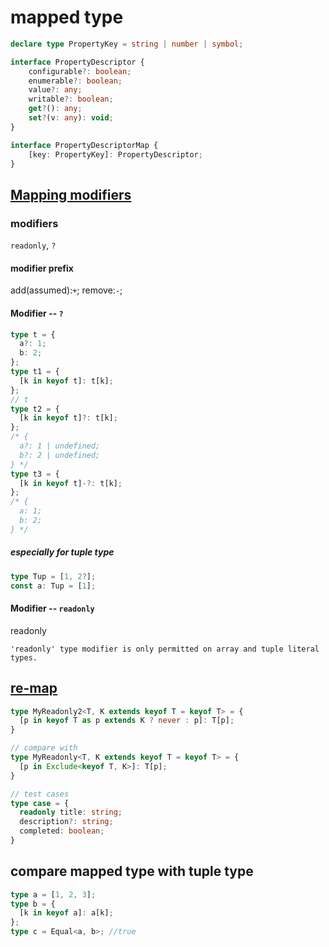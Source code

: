 # mapped type

```typescript
declare type PropertyKey = string | number | symbol;

interface PropertyDescriptor {
    configurable?: boolean;
    enumerable?: boolean;
    value?: any;
    writable?: boolean;
    get?(): any;
    set?(v: any): void;
}

interface PropertyDescriptorMap {
    [key: PropertyKey]: PropertyDescriptor;
}
```

## [Mapping modifiers](https://www.typescriptlang.org/docs/handbook/2/mapped-types.html#mapping-modifiers)

### modifiers

`readonly`, `?`

#### modifier prefix

add(assumed):`+`;
remove:`-`;

#### Modifier -- `?`

```typescript
type t = {
  a?: 1;
  b: 2;
};
type t1 = {
  [k in keyof t]: t[k];
};
// t
type t2 = {
  [k in keyof t]?: t[k];
};
/* {
  a?: 1 | undefined;
  b?: 2 | undefined;
} */
type t3 = {
  [k in keyof t]-?: t[k];
};
/* {
  a: 1;
  b: 2;
} */
```

##### especially for tuple type

```typescript
type Tup = [1, 2?];
const a: Tup = [1];

```

#### Modifier -- `readonly`

readonly

`'readonly' type modifier is only permitted on array and tuple literal types.`

## [re-map](https://www.typescriptlang.org/docs/handbook/2/mapped-types.html#key-remapping-via-as)

```typescript
type MyReadonly2<T, K extends keyof T = keyof T> = {
  [p in keyof T as p extends K ? never : p]: T[p];
}

// compare with
type MyReadonly<T, K extends keyof T = keyof T> = {
  [p in Exclude<keyof T, K>]: T[p];
}

// test cases
type case = {
  readonly title: string;
  description?: string;
  completed: boolean;
}

```

## compare mapped type with tuple type

```typescript
type a = [1, 2, 3];
type b = {
  [k in keyof a]: a[k];
};
type c = Equal<a, b>; //true
```
